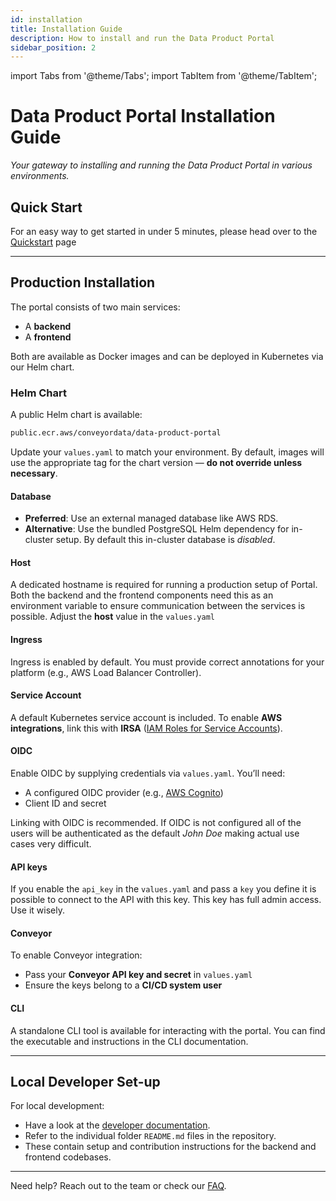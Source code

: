 ```yaml
---
id: installation
title: Installation Guide
description: How to install and run the Data Product Portal
sidebar_position: 2
---
```


import Tabs from '@theme/Tabs';
import TabItem from '@theme/TabItem';

# Data Product Portal Installation Guide

_Your gateway to installing and running the Data Product Portal in various environments._

## Quick Start

For an easy way to get started in under 5 minutes, please head over to the [Quickstart](./quickstart) page

---

## Production Installation

The portal consists of two main services:
- A **backend**
- A **frontend**

Both are available as Docker images and can be deployed in Kubernetes via our Helm chart.

### Helm Chart

A public Helm chart is available:

```bash
public.ecr.aws/conveyordata/data-product-portal
```

Update your `values.yaml` to match your environment. By default, images will use the appropriate tag for the chart version — **do not override unless necessary**.

#### Database

- **Preferred**: Use an external managed database like AWS RDS.
- **Alternative**: Use the bundled PostgreSQL Helm dependency for in-cluster setup. By default this in-cluster database is *disabled*.

#### Host

A dedicated hostname is required for running a production setup of Portal.
Both the backend and the frontend components need this as an environment variable to ensure communication between the services is possible.
Adjust the **host** value in the `values.yaml`

#### Ingress

Ingress is enabled by default. You must provide correct annotations for your platform (e.g., AWS Load Balancer Controller).

#### Service Account

A default Kubernetes service account is included.
To enable **AWS integrations**, link this with **IRSA** ([IAM Roles for Service Accounts](https://docs.aws.amazon.com/eks/latest/userguide/iam-roles-for-service-accounts.html)).

#### OIDC

Enable OIDC by supplying credentials via `values.yaml`. You’ll need:
- A configured OIDC provider (e.g., [AWS Cognito](https://aws.amazon.com/cognito/))
- Client ID and secret

Linking with OIDC is recommended. If OIDC is not configured all of the users will be authenticated as the default *John Doe* making actual use cases very difficult.

#### API keys
If you enable the `api_key` in the `values.yaml` and pass a `key` you define it is possible to connect to the API with this key. This key has full admin access. Use it wisely.

#### Conveyor

To enable Conveyor integration:
- Pass your **Conveyor API key and secret** in `values.yaml`
- Ensure the keys belong to a **CI/CD system user**

#### CLI

A standalone CLI tool is available for interacting with the portal. You can find the executable and instructions in the CLI documentation.

---

## Local Developer Set-up

For local development:
- Have a look at the [developer documentation](../developer-guide/setup).
- Refer to the individual folder `README.md` files in the repository.
- These contain setup and contribution instructions for the backend and frontend codebases.

---

Need help? Reach out to the team or check our [FAQ](../faq).
